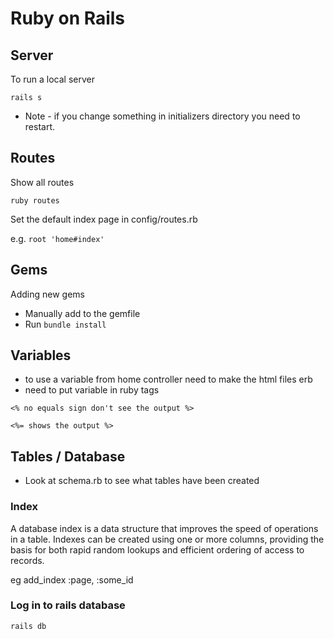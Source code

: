 # Ruby on Rails

## Server
To run a local server 

 ``` rails s ```
 * Note - if you change something in initializers directory you need to restart.

## Routes

Show all routes

``` ruby routes ```

 Set the default index page in config/routes.rb

 e.g. ``` root 'home#index' ```

## Gems

Adding new gems
* Manually add to the gemfile
* Run ``` bundle install ```


 ## Variables
* to use a variable from home controller need to make the html files erb
* need to put variable in ruby tags

```<% no equals sign don't see the output %>```

``` <%= shows the output %> ```


## Tables / Database

* Look at schema.rb to see what tables have been created

### Index
A database index is a data structure that improves the speed of operations in a table. Indexes can be created using one or more columns, providing the basis for both rapid random lookups and efficient ordering of access to records.

eg add_index :page, :some_id

### Log in to rails database

``` rails db ```